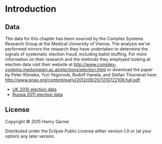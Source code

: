 # Introduction

## Data

The data for this chapter has been sourced by the Complex Systems Research Group at the Medical University of Vienna. The analysis we've performed mirrors the research they have undertaken to determine the signals of systematic election fraud, including ballot stuffing. For more information on their research and the methods they employed looking at election data visit their website at http://www.complex-systems.meduniwien.ac.at/elections/election.html or download the paper by Peter Klimeka, Yuri Yegorovb, Rudolf Hanela, and Stefan Thurnerat here: http://www.pnas.org/content/early/2012/09/20/1210722109.full.pdf.

* [UK 2010 election data](http://www.complex-systems.meduniwien.ac.at/elections/ElectionData/UK2010.xls)
* [Russia 2011 election data](http://www.complex-systems.meduniwien.ac.at/elections/ElectionData/Russia2011.zip)

## License

Copyright © 2015 Henry Garner

Distributed under the Eclipse Public License either version 1.0 or (at
your option) any later version.
